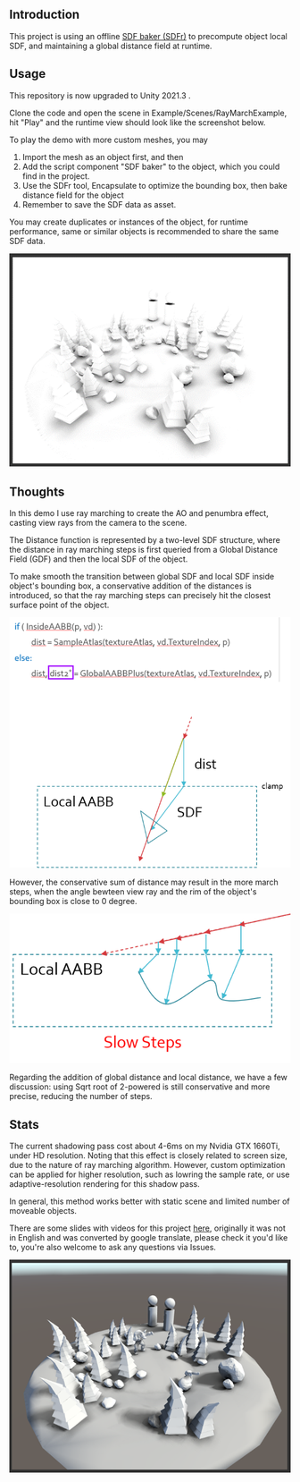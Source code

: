 ## Introduction
This project is using an offline [SDF baker (SDFr)](https://github.com/xraxra/SDFr) to precompute object local SDF, and maintaining a global distance field at runtime.

## Usage

This repository is now upgraded to Unity 2021.3 .

Clone the code and open the scene in Example/Scenes/RayMarchExample, hit "Play" and the runtime view should look like the screenshot below.

To play the demo with more custom meshes, you may 
1. Import the mesh as an object first, and then
2. Add the script component "SDF baker" to the object, which you could find in the project.
3. Use the SDFr tool, Encapsulate to optimize the bounding box, then bake distance field for the object
4. Remember to save the SDF data as asset.

You may create duplicates or instances of the object, for runtime performance, same or similar objects is recommended to share the same SDF data.

![screenshot preview](screencaps/screenshot.png)

## Thoughts

In this demo I use ray marching to create the AO and penumbra effect, casting view rays from the camera to the scene. 

The Distance function is represented by a two-level SDF structure, where the distance in ray marching steps is first queried from a Global Distance Field (GDF) and then the local SDF of the object.

To make smooth the transition between global SDF and local SDF inside object's bounding box, a conservative addition of the distances is introduced, so that the ray marching steps can precisely hit the closest surface point of the object. 

![illust01](screencaps/Illust01.png)

However, the conservative sum of distance may result in the more march steps, when the angle bewteen view ray and the rim of the object's bounding box is close to 0 degree. 

![illust02](screencaps/Illust02.png)

Regarding the addition of global distance and local distance, we have a few discussion: using Sqrt root of 2-powered is still conservative and more precise, reducing the number of steps. 

## Stats

The current shadowing pass cost about 4-6ms on my Nvidia GTX 1660Ti, under HD resolution. Noting that this effect is closely related to screen size, due to the nature of ray marching algorithm. However, custom optimization can be applied for higher resolution, such as lowring the sample rate, or use adaptive-resolution rendering for this shadow pass.

In general, this method works better with static scene and limited number of moveable objects.

There are some slides with videos for this project [here](https://drive.google.com/file/d/10ICPY05gsmkJ11PfgKT2xEUlrhfY8__h/view?usp=sharing), originally it was not in English and was converted by google translate, please check it you'd like to, you're also welcome to ask any questions via Issues.

![screenshot](screencaps/screenshot2.png)
